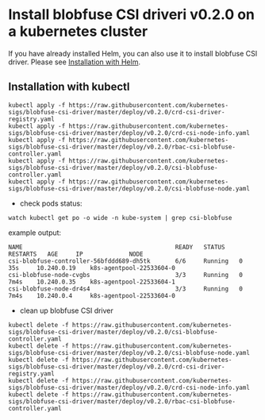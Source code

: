 # Install blobfuse CSI driveri v0.2.0 on a kubernetes cluster

If you have already installed Helm, you can also use it to install blobfuse CSI driver. Please see [Installation with Helm](../charts/README.md).

## Installation with kubectl

```
kubectl apply -f https://raw.githubusercontent.com/kubernetes-sigs/blobfuse-csi-driver/master/deploy/v0.2.0/crd-csi-driver-registry.yaml
kubectl apply -f https://raw.githubusercontent.com/kubernetes-sigs/blobfuse-csi-driver/master/deploy/v0.2.0/crd-csi-node-info.yaml
kubectl apply -f https://raw.githubusercontent.com/kubernetes-sigs/blobfuse-csi-driver/master/deploy/v0.2.0/rbac-csi-blobfuse-controller.yaml
kubectl apply -f https://raw.githubusercontent.com/kubernetes-sigs/blobfuse-csi-driver/master/deploy/v0.2.0/csi-blobfuse-controller.yaml
kubectl apply -f https://raw.githubusercontent.com/kubernetes-sigs/blobfuse-csi-driver/master/deploy/v0.2.0/csi-blobfuse-node.yaml
```

- check pods status:

```
watch kubectl get po -o wide -n kube-system | grep csi-blobfuse
```

example output:

```
NAME                                           READY   STATUS    RESTARTS   AGE     IP             NODE
csi-blobfuse-controller-56bfddd689-dh5tk       6/6     Running   0          35s     10.240.0.19    k8s-agentpool-22533604-0
csi-blobfuse-node-cvgbs                        3/3     Running   0          7m4s    10.240.0.35    k8s-agentpool-22533604-1
csi-blobfuse-node-dr4s4                        3/3     Running   0          7m4s    10.240.0.4     k8s-agentpool-22533604-0
```

- clean up blobfuse CSI driver

```
kubectl delete -f https://raw.githubusercontent.com/kubernetes-sigs/blobfuse-csi-driver/master/deploy/v0.2.0/csi-blobfuse-controller.yaml
kubectl delete -f https://raw.githubusercontent.com/kubernetes-sigs/blobfuse-csi-driver/master/deploy/v0.2.0/csi-blobfuse-node.yaml
kubectl delete -f https://raw.githubusercontent.com/kubernetes-sigs/blobfuse-csi-driver/master/deploy/v0.2.0/crd-csi-driver-registry.yaml
kubectl delete -f https://raw.githubusercontent.com/kubernetes-sigs/blobfuse-csi-driver/master/deploy/v0.2.0/crd-csi-node-info.yaml
kubectl delete -f https://raw.githubusercontent.com/kubernetes-sigs/blobfuse-csi-driver/master/deploy/v0.2.0/rbac-csi-blobfuse-controller.yaml
```
